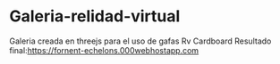 # Galeria-relidad-virtual
Galeria creada en threejs para el uso de gafas Rv Cardboard
Resultado final:https://fornent-echelons.000webhostapp.com
